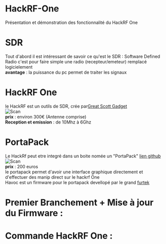 # HackRF-One
Présentation et démonstration des fonctionnalité du HackRF One
# SDR 
Tout d'abord il est intéressant de savoir ce qu'est le SDR : 
Software Defined Radio c'est pour faire simple une radio (recepteur/emeteur) remplacé logicielement  
__avantage__ : la puissance du pc permet de traiter les signaux  
 
# HackRF One  
le HackRF est un outils de SDR, crée par[Great Scott Gadget](https://greatscottgadgets.com)  
![Scan](https://user-images.githubusercontent.com/39098396/79736639-6d92e600-82fa-11ea-8e76-a5e6a3ea749a.jpeg)  
__prix__ : environ 300€ (Antenne comprise)  
__Reception et emission__ : de 10Mhz à 6Ghz

# PortaPack
Le HackRf peut etre integré dans un boite nomée un "PortaPack" [lien github](https://github.com/sharebraind/portapack-hackrf)  
![Scan](https://user-images.githubusercontent.com/39098396/79736658-72579a00-82fa-11ea-8692-116d2b8a5461.jpeg)  
__prix__ : 200 euros  
le portapack permet d'avoir une interface graphique directement et d'effectuer des manip direct sur le hackrf One  
Havoc est un firmware pour le portapack devellopé par le grand [furtek](https://github.com/furrtek/portapack-havoc)

# Premier Branchement + Mise à jour du Firmware :

# Commande HackRF One : 
